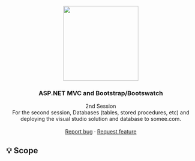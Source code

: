 <p align="center">
  <img height="200" src="https://i.morioh.com/210611/b50f500b.webp">
</p>

<h3 align="center">ASP.NET MVC and Bootstrap/Bootswatch</h3>

<p align="center">
  2nd Session
  <br>
  For the second session, Databases (tables, stored procedures, etc) and deploying the visual studio solution and database to somee.com.
  <br>
  <br>
  <a href="https://jomielenriquez/mvc-bootstrap-training/issues/new">Report bug</a>
  ·
  <a href="https://jomielenriquez/mvc-bootstrap-training/issues/new">Request feature</a>
</p>

## :bulb: Scope